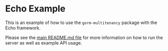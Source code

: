 # Echo Example

This is an example of how to use the `gorm-multitenancy` package with the Echo framework.

Please see the [main README.md file](../README.md) for more information on how to run the server as well as example API usage.
